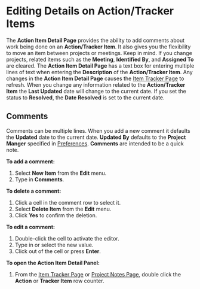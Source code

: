 # Editing Details on Action/Tracker Items

The **Action Item Detail Page** provides the ability to add comments about work being done on an **Action/Tracker Item**. It also gives you the flexibility to move an item between projects or meetings. Keep in mind. If you change projects, related items such as the **Meeting**, **Identified By**, and **Assigned To** are cleared. The **Action Item Detail Page** has a text box for entering multiple lines of text when entering the **Description** of the **Action/Tracker Item**. Any changes in the **Action Item Detail Page** causes the [Item Tracker Page](ItemTrackerPage.md) to refresh. When you change any information related to the **Action/Tracker Item** the **Last Updated** date will change to the current date. If you set the status to **Resolved**, the **Date Resolved** is set to the current date.

## Comments

Comments can be multiple lines. When you add a new comment it defaults the **Updated** date to the current date. **Updated By** defaults to the **Project Manger** specified in [Preferences](Preferences.md). **Comments** are intended to be a quick note.

**To add a comment:**

1. Select **New Item** from the **Edit** menu. 
2. Type in **Comments**. 

**To delete a comment:**

1. Click a cell in the comment row to select it.
2. Select **Delete Item** from the **Edit** menu.
3. Click **Yes** to confirm the deletion.

**To edit a comment:**

1. Double-click the cell to activate the editor.
2. Type in or select the new value.
3. Click out of the cell or press **Enter**.

**To open the Action Item Detail Panel:**

1. From the [Item Tracker Page](ItemTrackerPage.md) or [Project Notes Page](<../InterfaceOverview/NotesPage.md>), double click the **Action** or **Tracker Item** row counter.